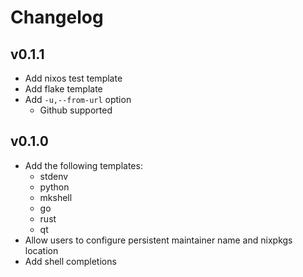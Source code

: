 # Changelog

## v0.1.1

- Add nixos test template
- Add flake template
- Add `-u,--from-url` option
  - Github supported

## v0.1.0

- Add the following templates:
  - stdenv
  - python
  - mkshell
  - go
  - rust
  - qt
- Allow users to configure persistent maintainer name and nixpkgs location
- Add shell completions
